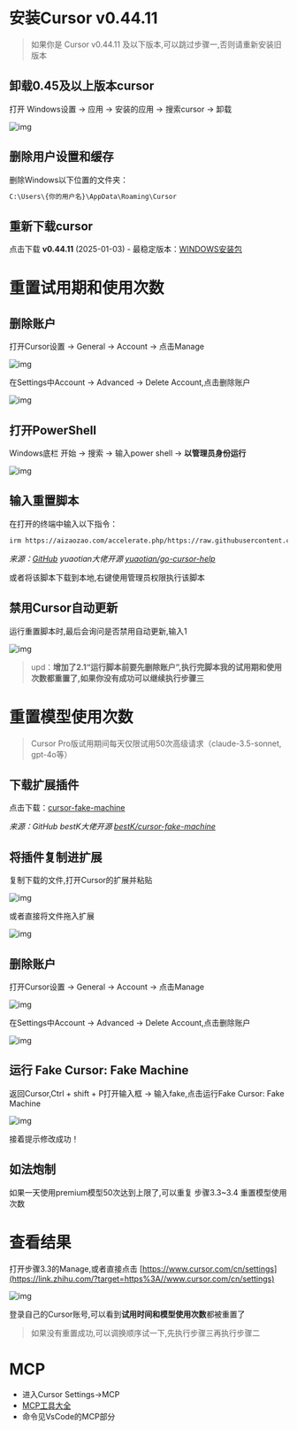 # 安装Cursor v0.44.11



> 如果你是 Cursor v0.44.11 及以下版本,可以跳过步骤一,否则请重新安装旧版本



## 卸载0.45及以上版本cursor



打开 Windows设置 -> 应用 -> 安装的应用 -> 搜索cursor -> 卸载

![img](https://pic3.zhimg.com/v2-16bfbc50ac9fb37a89e93c6372a9f116_1440w.jpg)



## 删除用户设置和缓存



删除Windows以下位置的文件夹：

```bash
C:\Users\{你的用户名}\AppData\Roaming\Cursor
```



## 重新下载cursor



点击下载 **v0.44.11** (2025-01-03) - 最稳定版本：[WINDOWS安装包](https://link.zhihu.com/?target=https%3A//downloader.cursor.sh/builds/250103fqxdt5u9z/windows/nsis/x64)



# 重置试用期和使用次数



## 删除账户



打开Cursor设置 -> General -> Account -> 点击Manage

![img](https://pic3.zhimg.com/v2-1a0a59231b5c85308b181aa481a5379e_1440w.jpg)

在Settings中Account -> Advanced -> Delete Account,点击删除账户

![img](https://pic3.zhimg.com/v2-0d75622706591f35734d931350140304_1440w.jpg)



## 打开PowerShell



Windows底栏 开始 -> 搜索 -> 输入power shell -> **以管理员身份运行**

![img](https://picx.zhimg.com/v2-5e343f2636605c2da47a83503b5ebebf_1440w.jpg)



## 输入重置脚本



在打开的终端中输入以下指令：

```bash
irm https://aizaozao.com/accelerate.php/https://raw.githubusercontent.com/yuaotian/go-cursor-help/refs/heads/master/scripts/run/cursor_win_id_modifier.ps1 | iex
```

*来源：[GitHub](https://zhida.zhihu.com/search?content_id=254170561&content_type=Article&match_order=1&q=GitHub&zhida_source=entity) yuaotian大佬开源 [yuaotian/go-cursor-help](https://link.zhihu.com/?target=https%3A//github.com/yuaotian/go-cursor-help)*

或者将该脚本下载到本地,右键使用管理员权限执行该脚本



## 禁用Cursor自动更新



运行重置脚本时,最后会询问是否禁用自动更新,输入1

![img](https://pic2.zhimg.com/v2-4977b39ecf126eb02600e94779686971_1440w.jpg)

> upd：**增加了2.1“运行脚本前要先删除账户”,执行完脚本我的试用期和使用次数都重置了,如果你没有成功可以继续执行步骤三**



# 重置模型使用次数



> Cursor Pro版试用期间每天仅限试用50次高级请求（claude-3.5-sonnet, gpt-4o等）



## 下载扩展插件



点击下载：[cursor-fake-machine](https://link.zhihu.com/?target=https%3A//github.com/bestK/cursor-fake-machine/releases/download/v0.0.2/cursor-fake-machine-0.0.2.vsix)

*来源：GitHub bestK大佬开源 [bestK/cursor-fake-machine](https://link.zhihu.com/?target=https%3A//github.com/bestK/cursor-fake-machine%3Ftab%3Dreadme-ov-file)*



## 将插件复制进扩展



复制下载的文件,打开Cursor的扩展并粘贴

![img](https://picx.zhimg.com/v2-63fa4db2f1ee0ee0682b16c1a0b13595_1440w.jpg)

或者直接将文件拖入扩展

![img](https://pica.zhimg.com/v2-a7ace8f5374da1aa0a4bdd05113b44cc_1440w.jpg)



## 删除账户



打开Cursor设置 -> General -> Account -> 点击Manage

![img](https://pic3.zhimg.com/v2-1a0a59231b5c85308b181aa481a5379e_1440w.jpg)

在Settings中Account -> Advanced -> Delete Account,点击删除账户

![img](https://pic3.zhimg.com/v2-0d75622706591f35734d931350140304_1440w.jpg)



## 运行 Fake Cursor: Fake Machine



返回Cursor,Ctrl + shift + P打开输入框 -> 输入fake,点击运行Fake Cursor: Fake Machine

![img](https://pic1.zhimg.com/v2-97b2d48f1c5c0bca5652c180f5291a1c_1440w.jpg)

接着提示修改成功！



## 如法炮制



如果一天使用premium模型50次达到上限了,可以重复 步骤3.3~3.4 重置模型使用次数



# 查看结果



打开步骤3.3的Manage,或者直接点击 [https://www.cursor.com/cn/settings](https://link.zhihu.com/?target=https%3A//www.cursor.com/cn/settings)

![img](https://pic1.zhimg.com/v2-9694a965b4859fec47c5a8bc193ba786_1440w.jpg)

登录自己的Cursor账号,可以看到**试用时间和模型使用次数**都被重置了

> 如果没有重置成功,可以调换顺序试一下,先执行步骤三再执行步骤二



# MCP



* 进入Cursor Settings->MCP
* [MCP工具大全](http://smithery.ai)
* 命令见VsCode的MCP部分

